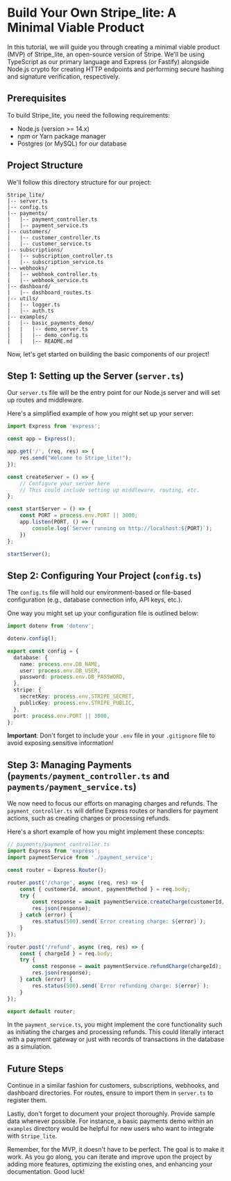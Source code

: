 # Build Your Own Stripe_lite: A Minimal Viable Product

In this tutorial, we will guide you through creating a minimal viable product (MVP) of Stripe_lite, an open-source version of Stripe. We'll be using TypeScript as our primary language and Express (or Fastify) alongside Node.js crypto for creating HTTP endpoints and performing secure hashing and signature verification, respectively.

## Prerequisites

To build Stripe_lite, you need the following requirements:

- Node.js (version >= 14.x)
- npm or Yarn package manager
- Postgres (or MySQL) for our database

## Project Structure

We'll follow this directory structure for our project:

```
Stripe_lite/
|-- server.ts
|-- config.ts
|-- payments/
|   |-- payment_controller.ts
|   |-- payment_service.ts
|-- customers/
|   |-- customer_controller.ts
|   |-- customer_service.ts
|-- subscriptions/
|   |-- subscription_controller.ts
|   |-- subscription_service.ts
|-- webhooks/
|   |-- webhook_controller.ts
|   |-- webhook_service.ts
|-- dashboard/
|   |-- dashboard_routes.ts
|-- utils/
|   |-- logger.ts
|   |-- auth.ts
|-- examples/
|   |-- basic_payments_demo/
|   |   |-- demo_server.ts
|   |   |-- demo_config.ts
|   |   |-- README.md
```

Now, let's get started on building the basic components of our project!

## Step 1: Setting up the Server (`server.ts`)

Our `server.ts` file will be the entry point for our Node.js server and will set up routes and middleware.

Here's a simplified example of how you might set up your server:

```ts
import Express from 'express';

const app = Express();

app.get('/', (req, res) => {
    res.send("Welcome to Stripe_lite!");
});

const createServer = () => {
    // Configure your server here
    // This could include setting up middleware, routing, etc.
};

const startServer = () => {
    const PORT = process.env.PORT || 3000;
    app.listen(PORT, () => {
        console.log(`Server running on http://localhost:${PORT}`);
    })
};

startServer();
```

## Step 2: Configuring Your Project (`config.ts`)

The `config.ts` file will hold our environment-based or file-based configuration (e.g., database connection info, API keys, etc.).

One way you might set up your configuration file is outlined below:

```ts
import dotenv from 'dotenv';

dotenv.config();

export const config = {
  database: {
    name: process.env.DB_NAME,
    user: process.env.DB_USER,
    password: process.env.DB_PASSWORD,
  },
  stripe: {
    secretKey: process.env.STRIPE_SECRET,
    publicKey: process.env.STRIPE_PUBLIC,
  },
  port: process.env.PORT || 3000,
};
```

**Important**: Don't forget to include your `.env` file in your `.gitignore` file to avoid exposing sensitive information!

## Step 3: Managing Payments (`payments/payment_controller.ts` and `payments/payment_service.ts`)

We now need to focus our efforts on managing charges and refunds. The `payment_controller.ts` will define Express routes or handlers for payment actions, such as creating charges or processing refunds.

Here's a short example of how you might implement these concepts:

```ts
// payments/payment_controller.ts
import Express from 'express';
import paymentService from './payment_service';

const router = Express.Router();

router.post('/charge', async (req, res) => {
    const { customerId, amount, paymentMethod } = req.body;
    try {
        const response = await paymentService.createCharge(customerId, amount, paymentMethod);
        res.json(response);
    } catch (error) {
        res.status(500).send(`Error creating charge: ${error}`);
    }
});

router.post('/refund', async (req, res) => {
    const { chargeId } = req.body;
    try {
        const response = await paymentService.refundCharge(chargeId);
        res.json(response);
    } catch (error) {
        res.status(500).send(`Error refunding charge: ${error}`);
    }
});

export default router;
```

In the `payment_service.ts`, you might implement the core functionality such as initiating the charges and processing refunds. This could literally interact with a payment gateway or just with records of transactions in the database as a simulation.

## Future Steps

Continue in a similar fashion for customers, subscriptions, webhooks, and dashboard directories. For routes, ensure to import them in `server.ts` to register them.

Lastly, don't forget to document your project thoroughly. Provide sample data whenever possible. For instance, a basic payments demo within an `examples` directory would be helpful for new users who want to integrate with `Stripe_lite`.

Remember, for the MVP, it doesn't have to be perfect. The goal is to make it work. As you go along, you can iterate and improve upon the project by adding more features, optimizing the existing ones, and enhancing your documentation. Good luck!